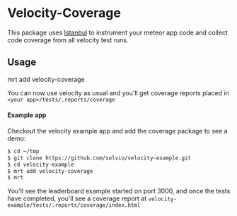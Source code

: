# Velocity-Coverage

This package uses [Istanbul](gotwarlost.github.io/istanbul/) to instrument your meteor app code and collect code coverage from all velocity test runs.

## Usage

mrt add velocity-coverage

You can now use velocity as usual and you'll get coverage reports placed in `<your app>/tests/.reports/coverage`

#### Example app

Checkout the velocity example app and add the coverage package to see a demo:

```bash
$ cd ~/tmp
$ git clone https://github.com/xolvio/velocity-example.git
$ cd velocity-example
$ mrt add velocity-coverage
$ mrt
```

You'll see the leaderboard example started on port 3000, and once the tests have completed, you'll see a coverage report at `velocity-example/tests/.reports/coverage/index.html`

